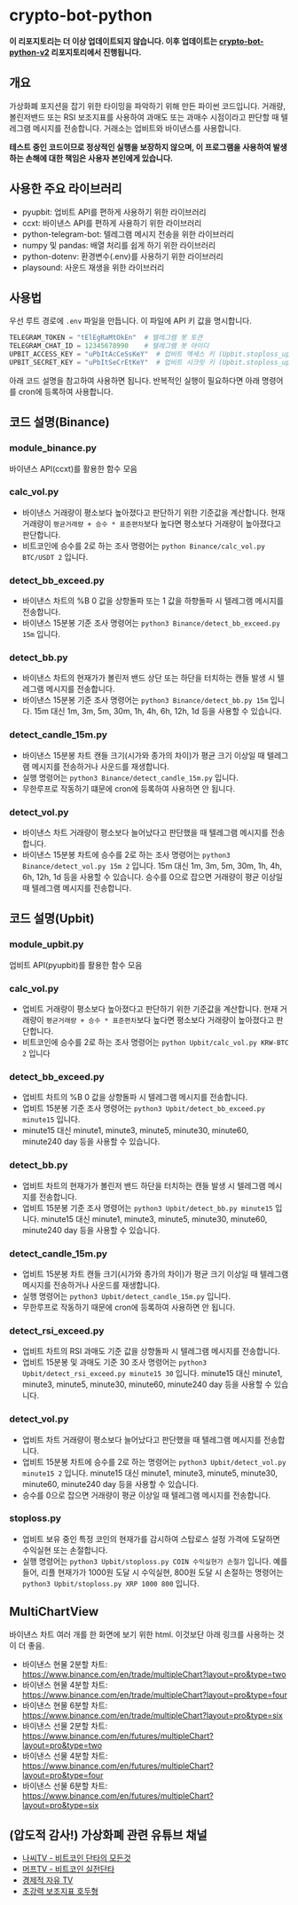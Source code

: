 # crypto-bot-python

**이 리포지토리는 더 이상 업데이트되지 않습니다. 이후 업데이트는 [crypto-bot-python-v2](https://github.com/jeon-won/crypto-bot-python-v2) 리포지토리에서 진행됩니다.**

## 개요
가상화폐 포지션을 잡기 위한 타이밍을 파악하기 위해 만든 파이썬 코드입니다. 거래량, 볼린저밴드 또는 RSI 보조지표를 사용하여 과매도 또는 과매수 시점이라고 판단할 때 텔레그램 메시지를 전송합니다. 거래소는 업비트와 바이낸스를 사용합니다.

**테스트 중인 코드이므로 정상적인 실행을 보장하지 않으며, 이 프로그램을 사용하여 발생하는 손해에 대한 책임은 사용자 본인에게 있습니다.**


## 사용한 주요 라이브러리
* pyupbit: 업비트 API를 편하게 사용하기 위한 라이브러리
* ccxt: 바이낸스 API를 편하게 사용하기 위한 라이브러리
* python-telegram-bot: 텔레그램 메시지 전송을 위한 라이브러리
* numpy 및 pandas: 배열 처리를 쉽게 하기 위한 라이브러리
* python-dotenv: 환경변수(.env)를 사용하기 위한 라이브러리
* playsound: 사운드 재생을 위한 라이브러리


## 사용법

우선 루트 경로에 `.env` 파일을 만듭니다. 이 파일에 API 키 값을 명시합니다.

```python
TELEGRAM_TOKEN = "tElEgRaMtOkEn"  # 텔레그렘 봇 토큰
TELEGRAM_CHAT_ID = 12345678990    # 텔레그램 봇 아이디
UPBIT_ACCESS_KEY = "uPbItAcCeSsKeY"  # 업비트 엑세스 키 (Upbit.stoploss_upbit.py에서만 사용)
UPBIT_SECRET_KEY = "uPbItSeCrEtKeY"  # 업비트 시크릿 키 (Upbit.stoploss_upbit.py에서만 사용)
```

아래 코드 설명을 참고하여 사용하면 됩니다. 반복적인 실행이 필요하다면 아래 명령어를 cron에 등록하여 사용합니다.


## 코드 설명(Binance)

### module_binance.py
바이낸스 API(ccxt)를 활용한 함수 모음

### calc_vol.py
* 바이낸스 거래량이 평소보다 높아졌다고 판단하기 위한 기준값을 계산합니다. 현재 거래량이 `평균거래량 + 승수 * 표준편차`보다 높다면 평소보다 거래량이 높아졌다고 판단합니다.
* 비트코인에 승수를 2로 하는 조사 명령어는 `python Binance/calc_vol.py BTC/USDT 2` 입니다.

### detect_bb_exceed.py
* 바이낸스 차트의 %B 0 값을 상향돌파 또는 1 값을 하향돌파 시 텔레그램 메시지를 전송합니다.
* 바이낸스 15분봉 기준 조사 명령어는 `python3 Binance/detect_bb_exceed.py 15m` 입니다.

### detect_bb.py
* 바이낸스 차트의 현재가가 볼린저 밴드 상단 또는 하단을 터치하는 캔들 발생 시 텔레그램 메시지를 전송합니다.
* 바이낸스 15분봉 기준 조사 명령어는 `python3 Binance/detect_bb.py 15m` 입니다. 15m 대신 1m, 3m, 5m, 30m, 1h, 4h, 6h, 12h, 1d 등을 사용할 수 있습니다.

### detect_candle_15m.py
* 바이낸스 15분봉 차트 캔들 크기(시가와 종가의 차이)가 평균 크기 이상일 때 텔레그램 메시지를 전송하거나 사운드를 재생합니다.
* 실행 명령어는 `python3 Binance/detect_candle_15m.py` 입니다. 
* 무한루프로 작동하기 떄문에 cron에 등록하여 사용하면 안 됩니다.

### detect_vol.py
* 바이낸스 차트 거래량이 평소보다 늘어났다고 판단했을 때 텔레그램 메시지를 전송합니다.
* 바이낸스 15분봉 차트에 승수를 2로 하는 조사 명령어는 `python3 Binance/detect_vol.py 15m 2` 입니다. 15m 대신 1m, 3m, 5m, 30m, 1h, 4h, 6h, 12h, 1d 등을 사용할 수 있습니다. 승수를 0으로 잡으면 거래량이 평균 이상일 때 텔레그램 메시지를 전송합니다.


## 코드 설명(Upbit)

### module_upbit.py
업비트 API(pyupbit)를 활용한 함수 모음

### calc_vol.py
* 업비트 거래량이 평소보다 높아졌다고 판단하기 위한 기준값을 계산합니다. 현재 거래량이 `평균거래량 + 승수 * 표준편차`보다 높다면 평소보다 거래량이 높아졌다고 판단합니다.
* 비트코인에 승수를 2로 하는 조사 명령어는 `python Upbit/calc_vol.py KRW-BTC 2` 입니다

### detect_bb_exceed.py
* 업비트 차트의 %B 0 값을 상향돌파 시 텔레그램 메시지를 전송합니다.
* 업비트 15분봉 기준 조사 명령어는 `python3 Upbit/detect_bb_exceed.py minute15` 입니다.
* minute15 대신 minute1, minute3, minute5, minute30, minute60, minute240 day 등을 사용할 수 있습니다.

### detect_bb.py
* 업비트 차트의 현재가가 볼린저 밴드 하단을 터치하는 캔들 발생 시 텔레그램 메시지를 전송합니다.
* 업비트 15분봉 기준 조사 명령어는 `python3 Upbit/detect_bb.py minute15` 입니다. minute15 대신 minute1, minute3, minute5, minute30, minute60, minute240 day 등을 사용할 수 있습니다.

### detect_candle_15m.py
* 업비트 15분봉 차트 캔들 크기(시가와 종가의 차이)가 평균 크기 이상일 때 텔레그램 메시지를 전송하거나 사운드를 재생합니다.
* 실행 명령어는 `python3 Upbit/detect_candle_15m.py` 입니다. 
* 무한루프로 작동하기 때문에 cron에 등록하여 사용하면 안 됩니다.

### detect_rsi_exceed.py
* 업비트 차트의 RSI 과매도 기준 값을 상향돌파 시 텔레그램 메시지를 전송합니다.
* 업비트 15분봉 및 과매도 기준 30 조사 명령어는 `python3 Upbit/detect_rsi_exceed.py minute15 30` 입니다. minute15 대신 minute1, minute3, minute5, minute30, minute60, minute240 day 등을 사용할 수 있습니다.

### detect_vol.py
* 업비트 차트 거래량이 평소보다 늘어났다고 판단했을 때 텔레그램 메시지를 전송합니다.
* 업비트 15분봉 차트에 승수를 2로 하는 명령어는 `python3 Upbit/detect_vol.py minute15 2` 입니다. minute15 대신 minute1, minute3, minute5, minute30, minute60, minute240 day 등을 사용할 수 있습니다. 
* 승수를 0으로 잡으면 거래량이 평균 이상일 때 텔레그램 메시지를 전송합니다.

### stoploss.py
* 업비트 보유 중인 특정 코인의 현재가를 감시하여 스탑로스 설정 가격에 도달하면 수익실현 또는 손절합니다.
* 실행 명령어는 `python3 Upbit/stoploss.py COIN 수익실현가 손절가` 입니다. 예를 들어, 리플 현재가가 1000원 도달 시 수익실현, 800원 도달 시 손절하는 명령어는 `python3 Upbit/stoploss.py XRP 1000 800` 입니다.


## MultiChartView
바이낸스 차트 여러 개를 한 화면에 보기 위한 html. 이것보단 아래 링크를 사용하는 것이 더 좋음.
* 바이낸스 현물 2분할 차트: https://www.binance.com/en/trade/multipleChart?layout=pro&type=two
* 바이낸스 현물 4분할 차트: https://www.binance.com/en/trade/multipleChart?layout=pro&type=four
* 바이낸스 현물 6분할 차트: https://www.binance.com/en/trade/multipleChart?layout=pro&type=six
* 바이낸스 선물 2분할 차트: https://www.binance.com/en/futures/multipleChart?layout=pro&type=two
* 바이낸스 선물 4분할 차트: https://www.binance.com/en/futures/multipleChart?layout=pro&type=four
* 바이낸스 선물 6분할 차트: https://www.binance.com/en/futures/multipleChart?layout=pro&type=six


## (압도적 감사!) 가상화폐 관련 유튜브 채널
* [나씨TV - 비트코인 단타의 모든것](https://www.youtube.com/c/ocllos)
* [머프TV - 비트코인 실전단타](https://www.youtube.com/c/MoneyPrinter)
* [경제적 자유 TV](https://www.youtube.com/channel/UCFx00f8tKyiuB7ANAajoKeA)
* [초강력 보조지표 호두형](https://www.youtube.com/channel/UC9KQaCA_EMobJUxZszQ4wlg)
